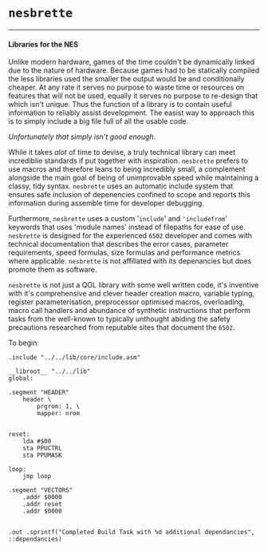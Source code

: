 # `nesbrette`
---

#### Libraries for the NES

Unlike modern hardware, games of the time couldn't be dynamically linked due to the nature of hardware. Because games had to be statically compiled the less libraries used the smaller the output would be and conditionally cheaper. At any rate it serves no purpose to waste time or resources on features that will not be used, equally it serves no purpose to re-design that which isn't unique. Thus the function of a library is to contain useful information to reliably assist development. The easist way to approach this is to simply include a big file full of all the usable code.

*Unfortunately that simply isn't good enough.*

While it takes *alot* of time to devise, a truly technical library can meet incrediblie standards if put together with inspiration. ``nesbrette`` prefers to use macros and therefore leans to being incredibly small, a complement alongside the main goal of being of unimprovable speed while maintaining a classy, tidy syntax. ``nesbrette`` uses an automatic include system that ensures safe inclusion of depenencies confined to scope and reports this information during assemble time for developer debugging.

Furthermore, ``nesbrette`` uses a custom '`include`' and `'includefrom`' keywords that uses 'module names' instead of filepaths for ease of use. ``nesbrette`` is designed for the experienced `6502` developer and comes with technical documentation that describes the error cases, parameter requirements, speed formulas, size formulas and performance metrics where applicable. ``nesbrette`` is not affiliated with its depenancies but does promote them as software.

``nesbrette`` is not just a QOL library with some well written code, it's inventive with it's comprehensive and clever header creation macro, variable typing, register parameterisation, preprocessor optimised macros, overloading, macro call handlers and abundance of synthetic instructions that perform tasks from the well-known to typically unthought abiding the safety precautions researched from reputable sites that document the ``6502``.

To begin:
```
.include "../../lib/core/include.asm"

__libroot__ "../../lib"
global:

.segment "HEADER"
    header \
        prgrom: 1, \
        mapper: nrom


reset:
    lda #$00
    sta PPUCTRL
    sta PPUMASK

loop:
    jmp loop

.segment "VECTORS"
    .addr $0000
    .addr reset
    .addr $0000


.out .sprintf("Completed Build Task with %d additional dependancies", ::dependancies)
```